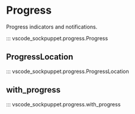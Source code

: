 # Progress

Progress indicators and notifications.

::: vscode_sockpuppet.progress.Progress

## ProgressLocation

::: vscode_sockpuppet.progress.ProgressLocation

## with_progress

::: vscode_sockpuppet.progress.with_progress
